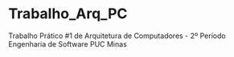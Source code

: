 # Trabalho_Arq_PC
Trabalho Prático #1 de Arquitetura de Computadores - 2º Período Engenharia de Software PUC Minas
